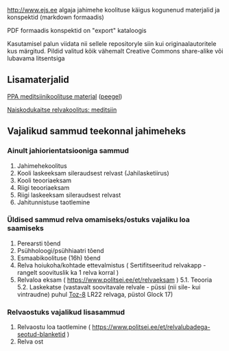 http://www.ejs.ee algaja jahimehe koolituse käigus kogunenud materjalid ja konspektid (markdown formaadis)

PDF formaadis konspektid on "export" kataloogis

Kasutamisel palun viidata nii sellele repositoryle siin kui originaalautoritele kus märgitud.
Pildid valitud kõik vähemalt Creative Commons share-alike või lubavama litsentsiga

## Lisamaterjalid
[PPA meditsiinikoolituse materjal](https://www2.politsei.ee/dotAsset/557499.pdf) ([peegel](https://github.com/dmonizer/jahimehekoolitus/blob/master/materjalid/Esmaabi-Andrus_Lehtmets.pdf))

[Naiskodukaitse relvakoolitus: meditsiin](https://www.naiskodukaitse.ee/Materjale_relvaatesteerimise_meditsiiniulesandeks_1225)

## Vajalikud sammud teekonnal jahimeheks

### Ainult jahiorientatsiooniga sammud
1. Jahimehekoolitus
2. Kooli laskeeksam sileraudsest relvast (Jahilasketiirus)
3. Kooli teooriaeksam
4. Riigi teooriaeksam
5. Riigi laskeeksam sileraudsest relvast
6. Jahitunnistuse taotlemine

### Üldised sammud relva omamiseks/ostuks vajaliku loa saamiseks
1. Perearsti tõend
2. Psühholoogi/psühhiaatri tõend
3. Esmaabikoolituse (16h) tõend 
4. Relva hoiukoha/kohtade ettevalmistus ( Sertifitseeritud relvakapp - rangelt soovituslik ka 1 relva korral )
5. Relvaloa eksam ( https://www.politsei.ee/et/relvaeksam )
    5.1. Teooria   
    5.2. Laskekatse (vastavalt soovitavale relvale - püssi (nii sile- kui vintraudne) puhul [Toz-8](https://en.wikipedia.org/wiki/TOZ_rifle) LR22 relvaga, püstol Glock 17)
  


### Relvaostuks vajalikud lisasammud
1. Relvaostu loa taotlemine ( https://www.politsei.ee/et/relvalubadega-seotud-blanketid )
2. Relva ost

